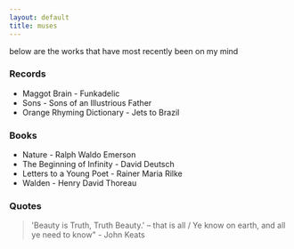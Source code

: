 ```yaml
---
layout: default
title: muses
---
```


below are the works that have most recently been on my mind

### Records

- Maggot Brain - Funkadelic
- Sons - Sons of an Illustrious Father
- Orange Rhyming Dictionary - Jets to Brazil

### Books

- Nature - Ralph Waldo Emerson
- The Beginning of Infinity - David Deutsch
- Letters to a Young Poet - Rainer Maria Rilke
- Walden - Henry David Thoreau

### Quotes

> 'Beauty is Truth, Truth Beauty.' – that is all / Ye know on earth, and all ye need to know" - John Keats

